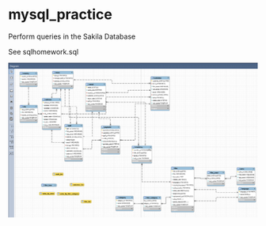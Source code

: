 # mysql_practice

Perform queries in the Sakila Database

See sqlhomework.sql 

![alt text](https://github.com/cgrinstead12/mysql_practice/blob/master/sakilamodel.PNG)
